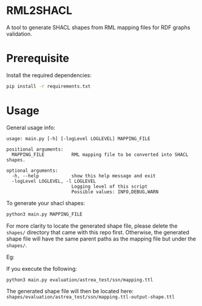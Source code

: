 # RML2SHACL 

A tool to generate SHACL shapes from RML mapping files for RDF graphs validation. 



# Prerequisite

Install the required dependencies: 
```bash
pip install -r requirements.txt
```


# Usage 


General usage info: 

``` 
usage: main.py [-h] [-logLevel LOGLEVEL] MAPPING_FILE

positional arguments:
  MAPPING_FILE          RML mapping file to be converted into SHACL shapes.

optional arguments:
  -h, --help            show this help message and exit
  -logLevel LOGLEVEL, -l LOGLEVEL
                        Logging level of this script
                        Possible values: INFO,DEBUG,WARN

```




To generate your shacl shapes: 

```bash 
python3 main.py MAPPING_FILE
```

For more clarity to locate the generated shape file, please 
delete the ``shapes/`` directory that came with this repo first. 
Otherwise, the generated shape file will have the same parent paths as the 
mapping file but under the ``shapes/``. 


Eg: 

If you execute the following:
```
python3 main.py evaluation/astrea_test/ssn/mapping.ttl
```

The generated shape file will then be located here: 
``shapes/evaluation/astrea_test/ssn/mapping.ttl-output-shape.ttl``






